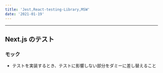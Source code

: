 ```yaml
---
title: 'Jest,React-testing-Library,MSW'
date: '2021-01-19'
---
```


---

## Next.js のテスト

### モック

- テストを実装するとき、テストに影響しない部分をダミーに差し替えること

